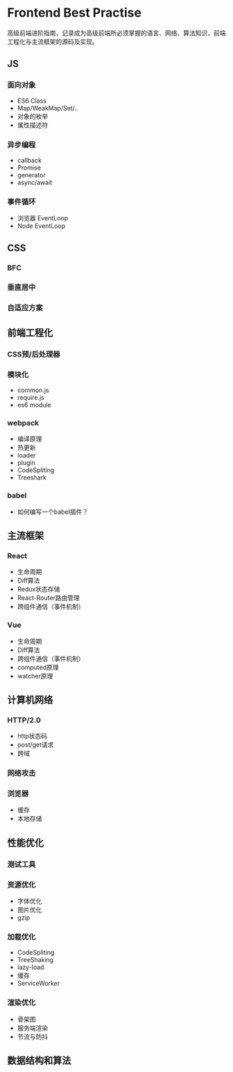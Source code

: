 # Frontend Best Practise
高级前端进阶指南，记录成为高级前端所必须掌握的语言、网络、算法知识，前端工程化与主流框架的源码及实现。


## JS
### 面向对象
- ES6 Class
- Map/WeakMap/Set/..
- 对象的枚举
- 属性描述符
### 异步编程
- callback
- Promise
- generator
- async/await
### 事件循环
- 浏览器 EventLoop
- Node EventLoop


## CSS
### BFC
### 垂直居中
### 自适应方案


## 前端工程化
### CSS预/后处理器
### 模块化
- common.js
- require.js
- es6 module
### webpack
- 编译原理
- 热更新
- loader
- plugin
- CodeSpliting
- Treeshark

### babel
- 如何编写一个babel插件？

## 主流框架
### React
- 生命周期
- Diff算法
- Redux状态存储
- React-Router路由管理
- 跨组件通信（事件机制）

### Vue
- 生命周期
- Diff算法
- 跨组件通信（事件机制）
- computed原理
- watcher原理


## 计算机网络
### HTTP/2.0
- http状态码
- post/get请求
- 跨域
### 网络攻击
### 浏览器
- 缓存
- 本地存储


## 性能优化
### 测试工具
### 资源优化
- 字体优化
- 图片优化
- gzip
### 加载优化
- CodeSpliting
- TreeShaking
- lazy-load
- 缓存
- ServiceWorker
### 渲染优化
- 骨架图
- 服务端渲染
- 节流与防抖


## 数据结构和算法
